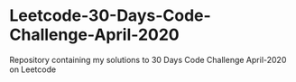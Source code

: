 # Leetcode-30-Days-Code-Challenge-April-2020
Repository containing my solutions to 30 Days Code Challenge April-2020 on Leetcode
